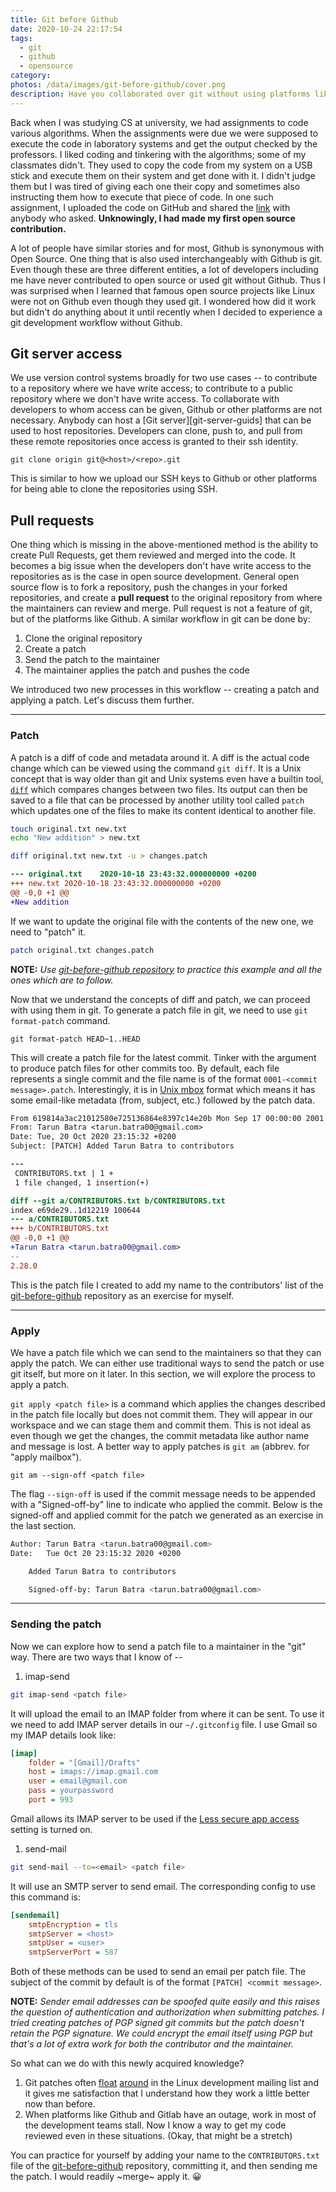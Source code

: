 ```yaml
---
title: Git before Github
date: 2020-10-24 22:17:54
tags:
  - git
  - github
  - opensource
category:
photos: /data/images/git-before-github/cover.png
description: Have you collaborated over git without using platforms like Github? I haven't either. But git is distributed in itself so it is possible and here is how.
---
```


Back when I was studying CS at university, we had assignments to code various algorithms. When the assignments were due we were supposed to execute the code in laboratory systems and get the output checked by the professors. I liked coding and tinkering with the algorithms; some of my classmates didn't. They used to copy the code from my system on a USB stick and execute them on their system and get done with it. I didn't judge them but I was tired of giving each one their copy and sometimes also instructing them how to execute that piece of code. In one such assignment, I uploaded the code on GitHub and shared the [link][re2nfa-repo] with anybody who asked. __Unknowingly, I had made my first open source contribution.__

A lot of people have similar stories and for most, Github is synonymous with Open Source. One thing that is also used interchangeably with Github is git. Even though these are three different entities, a lot of developers including me have never contributed to open source or used git without Github. Thus I was surprised when I learned that famous open source projects like Linux were not on Github even though they used git. I wondered how did it work but didn't do anything about it until recently when I decided to experience a git development workflow without Github.

## Git server access
We use version control systems broadly for two use cases -- to contribute to a repository where we have write access; to contribute to a public repository where we don't have write access. To collaborate with developers to whom access can be given, Github or other platforms are not necessary. Anybody can host a [Git server][git-server-guids] that can be used to host repositories. Developers can clone, push to, and pull from these remote repositories once access is granted to their ssh identity.

```
git clone origin git@<host>/<repo>.git
```

This is similar to how we upload our SSH keys to Github or other platforms for being able to clone the repositories using SSH.

## Pull requests
One thing which is missing in the above-mentioned method is the ability to create Pull Requests, get them reviewed and merged into the code. It becomes a big issue when the developers don't have write access to the repositories as is the case in open source development. General open source flow is to fork a repository, push the changes in your forked repositories, and create a __pull request__ to the original repository from where the maintainers can review and merge. Pull request is not a feature of git, but of the platforms like Github. A similar workflow in git can be done by:
1. Clone the original repository
2. Create a patch
3. Send the patch to the maintainer
4. The maintainer applies the patch and pushes the code

We introduced two new processes in this workflow -- creating a patch and applying a patch. Let's discuss them further.

---
### Patch
A patch is a diff of code and metadata around it. A diff is the actual code change which can be viewed using the command `git diff`. It is a Unix concept that is way older than git and Unix systems even have a builtin tool, [`diff`][diff-man-page] which compares changes between two files. Its output can then be saved to a file that can be processed by another utility tool called `patch` which updates one of the files to make its content identical to another file.
```sh
touch original.txt new.txt
echo "New addition" > new.txt
```
```sh
diff original.txt new.txt -u > changes.patch
```
```patch changes.patch
--- original.txt	2020-10-18 23:43:32.000000000 +0200
+++ new.txt	2020-10-18 23:43:32.000000000 +0200
@@ -0,0 +1 @@
+New addition
```
If we want to update the original file with the contents of the new one, we need to "patch" it.
```sh
patch original.txt changes.patch
```
__NOTE:__ _Use [git-before-github repository][git-before-github-repo] to practice this example and all the ones which are to follow._

Now that we understand the concepts of diff and patch, we can proceed with using them in git. To generate a patch file in git, we need to use `git format-patch` command.
```
git format-patch HEAD~1..HEAD
```

This will create a patch file for the latest commit. Tinker with the argument to produce patch files for other commits too. By default, each file represents a single commit and the file name is of the format `0001-<commit message>.patch`. Interestingly, it is in [Unix mbox][unix-mbox-wiki] format which means it has some email-like metadata (from, subject, etc.) followed by the patch data.
```patch 0001-Added-Tarun-Batra-to-contributors.patch
From 619814a3ac21012580e725136864e8397c14e20b Mon Sep 17 00:00:00 2001
From: Tarun Batra <tarun.batra00@gmail.com>
Date: Tue, 20 Oct 2020 23:15:32 +0200
Subject: [PATCH] Added Tarun Batra to contributors

---
 CONTRIBUTORS.txt | 1 +
 1 file changed, 1 insertion(+)

diff --git a/CONTRIBUTORS.txt b/CONTRIBUTORS.txt
index e69de29..1d12219 100644
--- a/CONTRIBUTORS.txt
+++ b/CONTRIBUTORS.txt
@@ -0,0 +1 @@
+Tarun Batra <tarun.batra00@gmail.com>
--
2.28.0
```
This is the patch file I created to add my name to the contributors' list of the [git-before-github][git-before-github-repo] repository as an exercise for myself.

---
### Apply
We have a patch file which we can send to the maintainers so that they can apply the patch. We can either use traditional ways to send the patch or use git itself, but more on it later. In this section, we will explore the process to apply a patch.

`git apply <patch file>` is a command which applies the changes described in the patch file locally but does not commit them. They will appear in our workspace and we can stage them and commit them. This is not ideal as even though we get the changes, the commit metadata like author name and message is lost. A better way to apply patches is `git am` (abbrev. for "apply mailbox").
```
git am --sign-off <patch file>
```
The flag `--sign-off` is used if the commit message needs to be appended with a "Signed-off-by" line to indicate who applied the commit. Below is the signed-off and applied commit for the patch we generated as an exercise in the last section.
```sh git log
Author: Tarun Batra <tarun.batra00@gmail.com>
Date:   Tue Oct 20 23:15:32 2020 +0200

    Added Tarun Batra to contributors

    Signed-off-by: Tarun Batra <tarun.batra00@gmail.com>
```
---
### Sending the patch
Now we can explore how to send a patch file to a maintainer in the "git" way. There are two ways that I know of --

1. imap-send
```sh
git imap-send <patch file>
```
It will upload the email to an IMAP folder from where it can be sent. To use it we need to add IMAP server details in our `~/.gitconfig` file. I use Gmail so my IMAP details look like:
```ini
[imap]
	folder = "[Gmail]/Drafts"
	host = imaps://imap.gmail.com
	user = email@gmail.com
	pass = yourpassword
	port = 993
```
Gmail allows its IMAP server to be used if the [Less secure app access][google-less-secure-setting] setting is turned on.

1. send-mail
```sh
git send-mail --to=<email> <patch file>
```
It will use an SMTP server to send email. The corresponding config to use this command is:
```ini
[sendemail]
	smtpEncryption = tls
	smtpServer = <host>
	smtpUser = <user>
	smtpServerPort = 587
```
Both of these methods can be used to send an email per patch file. The subject of the commit by default is of the format `[PATCH] <commit message>`.

__NOTE:__ _Sender email addresses can be spoofed quite easily and this raises the question of authentication and authorization when submitting patches. I tried creating patches of PGP signed git commits but the patch doesn't retain the PGP signature. We could encrypt the email itself using PGP but that's a lot of extra work for both the contributor and the maintainer._

So what can we do with this newly acquired knowledge?
1. Git patches often [float][lkml-1] [around][lkml-2] in the Linux development mailing list and it gives me satisfaction that I understand how they work a little better now than before.
2. When platforms like Github and Gitlab have an outage, work in most of the development teams stall. Now I know a way to get my code reviewed even in these situations. (Okay, that might be a stretch)

You can practice for yourself by adding your name to the `CONTRIBUTORS.txt` file of the [git-before-github][git-before-github-repo] repository, committing it, and then sending me the patch. I would readily ~merge~ apply it. 😀

[re2nfa-repo]: https://github.com/tarunbatra/re2nfa
[git-server-guide]: https://git-scm.com/book/en/v2/Git-on-the-Server-Setting-Up-the-Server
[diff-man-page]: https://man7.org/linux/man-pages/man1/diff.1.html
[git-before-github-repo]: https://github.com/tarunbatra/git-before-github
[unix-mbox-wiki]: https://en.wikipedia.org/wiki/Mbox
[google-less-secure-setting]: https://myaccount.google.com/lesssecureapps
[lkml-1]: https://lkml.org/lkml/2020/10/16/629
[lkml-2]: https://lkml.org/lkml/2020/10/19/82

